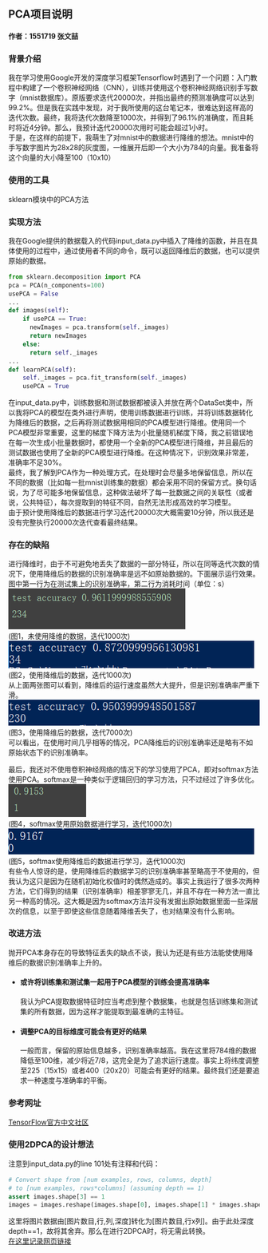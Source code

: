 ## PCA项目说明

#### 作者：1551719  张文喆

### 背景介绍
我在学习使用Google开发的深度学习框架Tensorflow时遇到了一个问题：入门教程中构建了一个卷积神经网络（CNN），训练并使用这个卷积神经网络识别手写数字（mnist数据库）。原版要求迭代20000次，并指出最终的预测准确度可以达到99.2%。但是我在实践中发现，对于我所使用的这台笔记本，很难达到这样高的迭代次数。最终，我将迭代次数降至1000次，并得到了96.1%的准确度，而且耗时将近4分钟。那么，我预计迭代20000次用时可能会超过1小时。  
于是，在这样的前提下，我萌生了对mnist中的数据进行降维的想法。mnist中的手写数字图片为28x28的灰度图，一维展开后即一个大小为784的向量。我准备将这个向量的大小降至100（10x10）

### 使用的工具
sklearn模块中的PCA方法

### 实现方法
我在Google提供的数据载入的代码input_data.py中插入了降维的函数，并且在具体使用的过程中，通过使用者不同的命令，既可以返回降维后的数据，也可以提供原始的数据。
```python
from sklearn.decomposition import PCA
pca = PCA(n_components=100)
usePCA = False
...
def images(self):
    if usePCA == True:
      newImages = pca.transform(self._images)
      return newImages
    else:
      return self._images
...
def learnPCA(self):
    self._images = pca.fit_transform(self._images)
    usePCA = True
```
在input_data.py中，训练数据和测试数据都被读入并放在两个DataSet类中，所以我将PCA的模型在类外进行声明，使用训练数据进行训练，并将训练数据转化为降维后的数据，之后再将测试数据用相同的PCA模型进行降维。使用同一个PCA模型非常重要，这里的梯度下降方法为小批量随机梯度下降，我之前错误地在每一次生成小批量数据时，都使用一个全新的PCA模型进行降维，并且最后的测试数据也使用了全新的PCA模型进行降维。在这种情况下，识别效果非常差，准确率不足30%。  
最终，我了解到PCA作为一种处理方式，在处理时会尽量多地保留信息，所以在不同的数据（比如每一批mnist训练集的数据）都会采用不同的保留方式。换句话说，为了尽可能多地保留信息，这种做法破坏了每一批数据之间的关联性（或者说，公共特征），每次提取到的特征不同，自然无法形成高效的学习模型。  
由于预计使用降维后的数据进行学习迭代20000次大概需要10分钟，所以我还是没有完整执行20000次迭代查看最终结果。

### 存在的缺陷
进行降维时，由于不可避免地丢失了数据的一部分特征，所以在同等迭代次数的情况下，使用降维后的数据的识别准确率是远不如原始数据的。下面展示运行效果。图中第一行为在测试集上的识别准确率，第二行为消耗时间（单位：s）  
![image](./image/origin_1000.PNG)  
(图1，未使用降维的数据，迭代1000次)  
![image](./image/PCA_1000.PNG)  
(图2，使用降维后的数据，迭代1000次)  
从上面两张图可以看到，降维后的运行速度虽然大大提升，但是识别准确率严重下滑。  
![image](./image/PCA_7000.PNG)  
(图3，使用降维后的数据，迭代7000次)  
可以看出，在使用时间几乎相等的情况，PCA降维后的识别准确率还是略有不如原始状态下的识别准确率。  

最后，我还对不使用卷积神经网络的情况下的学习使用了PCA，即对softmax方法使用PCA。softmax是一种类似于逻辑回归的学习方法，只不过经过了许多优化。  
![image](./image/softmax_origin_1000.PNG)  
(图4，softmax使用原始数据进行学习，迭代1000次)  
![image](./image/softmax_PCA_1000.PNG)  
(图5，softmax使用降维后的数据进行学习，迭代1000次)  
有些令人惊讶的是，使用降维后的数据学习的识别准确率甚至略高于不使用的，但我认为这只是因为在随机初始化权值时的偶然造成的。事实上我运行了很多次两种方法，它们得到的结果（识别准确率）相差寥寥无几，并且不存在一种方法一直比另一种高的情况。这大概是因为softmax方法并没有发掘出原始数据里面一些深层次的信息，以至于即使这些信息随着降维丢失了，也对结果没有什么影响。

### 改进方法
抛开PCA本身存在的导致特征丢失的缺点不谈，我认为还是有些方法能使使用降维后的数据识别准确率上升的。
- #### 或许将训练集和测试集一起用于PCA模型的训练会提高准确率
  我认为PCA提取数据特征时应当考虑到整个数据集，也就是包括训练集和测试集的所有数据，因为这样才能提取到最准确的主特征。
- #### 调整PCA的目标维度可能会有更好的结果
  一般而言，保留的原始信息越多，识别准确率越高。我在这里将784维的数据降低至100维，减少将近7/8，这完全是为了追求运行速度。事实上将纬度调整至225（15x15）或者400（20x20）可能会有更好的结果。最终我们还是要追求一种速度与准确率的平衡。

### 参考网址
[TensorFlow官方中文社区](http://www.tensorfly.cn/tfdoc/tutorials/mnist_pros.html)

### 使用2DPCA的设计想法  
注意到input_data.py的line 101处有注释和代码：
```python
# Convert shape from [num examples, rows, columns, depth]
# to [num examples, rows*columns] (assuming depth == 1)
assert images.shape[3] == 1
images = images.reshape(images.shape[0], images.shape[1] * images.shape[2])
```
这里将图片数据由[图片数目,行,列,深度]转化为[图片数目,行x列]。由于此处深度depth==1，故将其舍弃。那么在进行2DPCA时，将无需此转换。  
[在这里记录网页链接](http://blog.csdn.net/lifeng_math/article/details/50474740)